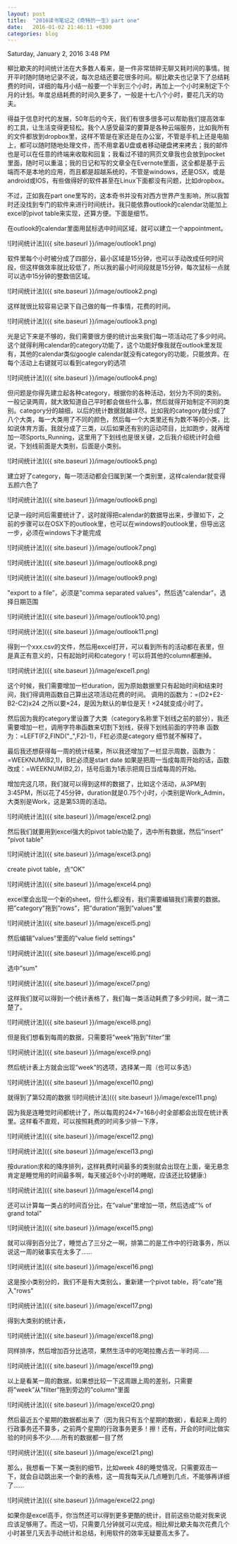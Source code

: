 ```yaml
---
layout: post
title:  "2016读书笔记之《奇特的一生》part one"
date:   2016-01-02 21:46:11 +0300
categories: blog
---
```

Saturday, January 2, 2016 3:48 PM

柳比歇夫的时间统计法在大多数人看来，是一件非常琐碎无聊又耗时间的事情。抛开平时随时随地记录不说，每次总结还要花很多时间。柳比歇夫也记录下了总结耗费的时间，详细的每月小结一般要一个半到三个小时，再加上一个小时来制定下个月的计划。年度总结耗费的时间久更多了，一般是十七八个小时，要花几天的功夫。

得益于信息时代的发展，50年后的今天，我们有很多很多可以帮助我们提高效率的工具，让生活变得更轻松。我个人感受最深的要算是各种云端服务，比如我所有的文件都放到dropbox里，这样不管是在家还是在办公室，不管是手机上还是电脑上，都可以随时随地处理文件，而不用拿着U盘或者移动硬盘拷来拷去；我的邮件也是可以在任意的终端来收取和回复；我看过不错的网页文章我也会放到pocket里面，随时可以重温；我的日记和写的文章全在Evernote里面，这全都是基于云端而不是本地的应用，而且都是超越系统的，不管是windows，还是OSX，或是android或IOS，有些做得好的软件甚至在Linux下面都没有问题，比如dropbox。

不过，正如我在part one里写的，这本奇书并没有对西方世界产生影响，所以我暂时还没找到专门的软件来进行时间统计。我只能依靠outlook的calendar功能加上excel的pivot table来实现，还算方便。下面是细节。

在outlook的calendar里面用鼠标选中时间区域，就可以建立一个appointment。

![时间统计法]({{ site.baseurl }}/image/outlook1.png)

软件里每个小时被分成了四部分，最小区域是15分钟，也可以手动改成任何时间段，但这样做效率就比较低了，所以我的最小时间段就是15分钟，每次鼠标一点就可以选中15分钟的整数倍区域。

![时间统计法]({{ site.baseurl }}/image/outlook2.png)

这样就很比较容易记录下自己做的每一件事情，花费的时间。

![时间统计法]({{ site.baseurl }}/image/outlook3.png)

光是记下来是不够的，我们需要很方便的统计出来我们每一项活动花了多少时间。这个就得利用calendar的category功能了，这个功能好像我就在outlook里发现有，其他的calendar类似google calendar就没有category的功能，只能放弃。在每个活动上右键就可以看到category的选项

![时间统计法]({{ site.baseurl }}/image/outlook4.png)

但问题是你得先建立起各种category，根据你的各种活动，划分为不同的类别。一般记录两周，就大致知道自己平时都会做些什么事，然后就得开始制定不同的类别。category分的越细，以后的统计数据就越详尽。比如我的category就分成了八个大类，每一大类用了不同的颜色，然后每一个大类里还有为数不等的小类，比如说体育方面，我就分成了三类，以后如果还有别的运动项目，比如跑步，就再增加一项Sports_Running，这里用了下划线也是很关键，之后我介绍统计时会细说，下划线前面是大类别，后面是小类别。

![时间统计法]({{ site.baseurl }}/image/outlook5.png)

建立好了category，每一项活动都会归属到某一个类别里，这样calendar就变得五颜六色了

![时间统计法]({{ site.baseurl }}/image/outlook6.png)

记录一段时间后需要统计了，这时就得把calendar的数据导出来，步骤如下，之前的步骤可以在OSX下的outlook里，也可以在windows的outlook里，但导出这一步，必须在windows下才能完成

![时间统计法]({{ site.baseurl }}/image/outlook7.png)

![时间统计法]({{ site.baseurl }}/image/outlook8.png)

![时间统计法]({{ site.baseurl }}/image/outlook9.png)

"export to a file”，必须是”comma separated values”，然后选”calendar”，选择日期范围

![时间统计法]({{ site.baseurl }}/image/outlook10.png)

![时间统计法]({{ site.baseurl }}/image/outlook11.png)

得到一个xxx.csv的文件，然后用excel打开，可以看到所有的活动都在表里，但是真正有意义的，只有起始时间和category！可以将其他的column都删掉。

![时间统计法]({{ site.baseurl }}/image/excel1.png)

这个时候，我们需要增加一栏duration，因为原始数据里只有起始时间和结束时间，我们得调用函数自己算出这项活动花费的时间。
调用的函数为：=(D2+E2-B2-C2)x24
之所以要×24，是因为默认的单位是天！×24就变成小时了。

然后因为我的category里设置了大类（category名称里下划线之前的部分），我还需要增加一栏，调用字符串函数来切割下划线，获得下划线前面的字符串
函数为：=LEFT(F2,FIND(\"\_\",F2)-1)，F栏必须是category
细节就不解释了。

最后我还想获得每一周的统计结果，所以我还增加了一栏显示周数，函数为：=WEEKNUM(B2,1)，B栏必须是start date
如果是把周一当成每周开始的话，函数改成：=WEEKNUM(B2,2)，括号后面为1表示把周日当成每周的开始。

增加完这几项，我们就可以得到这样的数据了，比如这个活动，从3PM到3:45PM，所以花了45分钟，duration就是0.75个小时，小类别是Work_Admin，大类别是Work，这是第53周的活动。

![时间统计法]({{ site.baseurl }}/image/excel2.png)

然后我们就要用到excel强大的pivot table功能了，选中所有数据，然后”insert” “pivot table"

![时间统计法]({{ site.baseurl }}/image/excel3.png)

create pivot table，点“OK”

![时间统计法]({{ site.baseurl }}/image/excel4.png)

excel里会出现一个新的sheet，但什么都没有，我们需要编辑我们需要的数据。把”category"拖到”rows”，把”duration”拖到”values”里

![时间统计法]({{ site.baseurl }}/image/excel5.png)

然后编辑”values”里面的”value field settings"

![时间统计法]({{ site.baseurl }}/image/excel6.png)

选中”sum"

![时间统计法]({{ site.baseurl }}/image/excel7.png)

这样我们就可以得到一个统计表格了，我们每一类活动耗费了多少时间，就一清二楚了。

![时间统计法]({{ site.baseurl }}/image/excel8.png)

但是我们想看到每周的数据，只需要将”week”拖到”filter”里

![时间统计法]({{ site.baseurl }}/image/excel9.png)

然后统计表上方就会出现”week”的选项，选择某一周（也可以多选）

![时间统计法]({{ site.baseurl }}/image/excel10.png)

就得到了第52周的数据
![时间统计法]({{ site.baseurl }}/image/excel11.png)

因为我是连睡觉时间都统计了，所以每周的24×7=168小时全部都会出现在统计表里。这样看不直观，可以按照耗费的时间多少排一下序，

![时间统计法]({{ site.baseurl }}/image/excel12.png)

![时间统计法]({{ site.baseurl }}/image/excel13.png)


按duration求和的降序排列，这样耗费时间最多的类别就会出现在上面，毫无悬念肯定是睡觉用的时间最多啊，每天接近8个小时的睡眠，应该还比较健康:)

![时间统计法]({{ site.baseurl }}/image/excel14.png)

还可以计算每一类占的时间百分比，在”value”里增加一项，然后选成”% of grand total"

![时间统计法]({{ site.baseurl }}/image/excel15.png)


就可以得到百分比了，睡觉占了三分之一啊，排第二的是工作中的行政事务，所以说这一周的破事实在太多了……

![时间统计法]({{ site.baseurl }}/image/excel16.png)

这是按小类别分的，我们不是有大类别么，重新建一个pivot table，将”cate”拖入"rows"

![时间统计法]({{ site.baseurl }}/image/excel17.png)

得到大类别的统计表，

![时间统计法]({{ site.baseurl }}/image/excel18.png)

同样排序，然后增加百分比选项，果然生活中的吃喝拉撒占去一半时间……

![时间统计法]({{ site.baseurl }}/image/excel19.png)

以上是看某一周的数据，如果想比较一下这周跟上周的差别，只需要将”week”从”filter”拖到旁边的”column"里面

![时间统计法]({{ site.baseurl }}/image/excel20.png)

然后最近五个星期的数据都出来了（因为我只有五个星期的数据），看起来上周的行政事务还不算多，之前两个星期的行政事务更多！擦！还有，开会的时间比做实验的时间多不少……所有的数据都一目了然

![时间统计法]({{ site.baseurl }}/image/excel21.png)

那么，我想看一下某一类别的细节，比如week 48的睡觉情况，只需要双击一下，就会自动跳出来一个新的表格，这一周我每天从几点睡到几点，不能够再详细了……

![时间统计法]({{ site.baseurl }}/image/excel22.png)

如果你是excel高手，你当然还可以得到更多更酷的统计，目前这些功能对我来说应该足够用了。而这一切，只需要几分钟就可以完成，相比柳比歇夫每次花费几个小时甚至几天去手动统计和总结，利用软件的效率无疑要高太多了。
